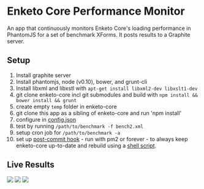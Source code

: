 Enketo Core Performance Monitor
===========

An app that continuously monitors Enketo Core's loading performance in PhantomJS for a set of benchmark XForms. It posts results to a Graphite server.

## Setup

1. Install graphite server
2. Install phantomjs, node (v0.10), bower, and grunt-cli
3. Install libxml and libxstl with `apt-get install libxml2-dev libxslt1-dev`
3. git clone enketo-core incl git submodules and build with `npm install && bower install && grunt`
4. create empty `temp` folder in enketo-core
6. git clone this app as a sibling of enketo-core and run 'npm install'
7. configure in [config.json](./config.json)
8. test by running `/path/to/benchmark -f bench2.xml`
9. setup cron job for `/path/to/benchmark -a`
10. set up [post-commit hook](https://gist.github.com/MartijnR/38621b556356111e87a2) - run with pm2 or forever - to always keep enketo-core up-to-date and rebuild using a [shell script](https://gist.github.com/MartijnR/716fd51f2c57adb91995).


## Live Results

<img src="http://performance.enketo.org//render?from=-24days&until=now&width=600&height=600&_salt=1426893692.136&title=Enketo%20Core%20Render%20Performance&lineMode=connected&vtitle=milliseconds&hideLegend=false&fontName=Sans&target=core.bench12.render&target=core.bench1.render&target=core.bench10.render&target=core.bench11.render&target=core.bench2.render&target=core.bench3.render&target=core.bench4.render&target=core.bench5.render&target=core.bench6.render&target=core.bench7.render&target=core.bench8.render&target=core.bench9.render&target=core.sdiprofile.render&target=core.widgets.render&_uniq=0.3311821629758924"/>

<img src="http://performance.enketo.org//render?from=-2weeks&until=now&width=600&height=600&_salt=1427299382.09&vtitle=milliseconds&title=Enketo%20Core%20Validation%20Performance%201&hideLegend=false&lineMode=connected&logBase=&target=core.widgets.validate&target=core.sdiprofile.validate&target=core.bench2.validate&target=core.bench3.validate&target=core.bench4.validate&target=core.bench5.validate&target=core.bench7.validate&target=core.bench8.validate&_uniq=0.5083600645884871"/>

<img src="http://performance.enketo.org//render?from=-2weeks&until=now&width=600&height=600&_salt=1427299389.335&vtitle=milliseconds&title=Enketo%20Core%20Validation%20Performance%202&hideLegend=false&lineMode=connected&logBase=&target=core.bench10.validate&target=core.bench9.validate&_uniq=0.6034161155112088"/>
